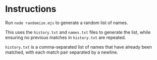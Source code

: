 # Instructions

Run `node randomize.mjs` to generate a random list of names.

This uses the `history.txt` and `names.txt` files to generate the list, while ensuring no previous matches in `history.txt` are repeated.

`history.txt` is a comma-separated list of names that have already been matched, with each match pair separated by a newline.
